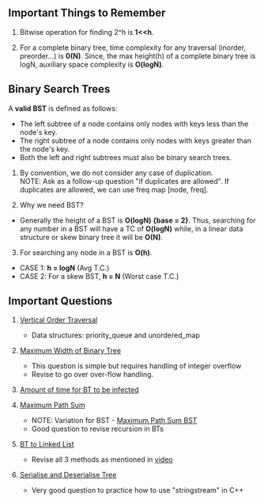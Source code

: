## Important Things to Remember
1) Bitwise operation for finding 2^h is **1<<h**.

2) For a complete binary tree, time complexity for any traversal (inorder, preorder...) is **0(N)**. Since, the max height(h) of a complete binary tree is logN, auxiliary space complexity is **O(logN)**.


## Binary Search Trees
A **valid BST** is defined as follows:

- The left subtree of a node contains only nodes with keys less than the node's key.
- The right subtree of a node contains only nodes with keys greater than the node's key.
- Both the left and right subtrees must also be binary search trees.

1) By convention, we do not consider any case of duplication.</br>
NOTE: Ask as a follow-up question "if duplicates are allowed". If duplicates are allowed, we can use freq map [node, freq].

2) Why we need BST?
- Generally the height of a BST is **O(logN) {base = 2}**. Thus, searching for any number in a BST will have a TC of **O(logN)** while, in a linear data structure or skew binary tree it will be **O(N)**.

3) For searching any node in a BST is **O(h)**.
- CASE 1: **h = logN** (Avg T.C.)
- CASE 2: For a skew BST, **h = N** (Worst case T.C.)


## Important Questions

1) [Vertical Order Traversal](https://leetcode.com/problems/vertical-order-traversal-of-a-binary-tree/description/)
    - Data structures: priority_queue and unordered_map

2) [Maximum Width of Binary Tree](https://leetcode.com/problems/maximum-width-of-binary-tree/description/)
    - This question is simple but requires handling of integer overflow
    - Revise to go over over-flow handling.

3) [Amount of time for BT to be infected](https://leetcode.com/problems/amount-of-time-for-binary-tree-to-be-infected/description/)

4) [Maximum Path Sum](https://leetcode.com/problems/binary-tree-maximum-path-sum/)
    - NOTE: Variation for BST - [Maximum Path Sum BST](https://leetcode.com/problems/maximum-sum-bst-in-binary-tree/)
    - Good question to revise recursion in BTs

5) [BT to Linked List](https://leetcode.com/problems/flatten-binary-tree-to-linked-list/)
    - Revise all 3 methods as mentioned in [video](https://www.youtube.com/watch?v=sWf7k1x9XR4&list=PLkjdNRgDmcc0Pom5erUBU4ZayeU9AyRRu&index=38)

6) [Serialise and Deserialise Tree](https://leetcode.com/problems/serialize-and-deserialize-binary-tree/description/)
    - Very good question to practice how to use "stringstream" in C++
